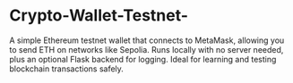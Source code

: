 # Crypto-Wallet-Testnet-
A simple Ethereum testnet wallet that connects to MetaMask, allowing you to send ETH on networks like Sepolia. Runs locally with no server needed, plus an optional Flask backend for logging. Ideal for learning and testing blockchain transactions safely.
